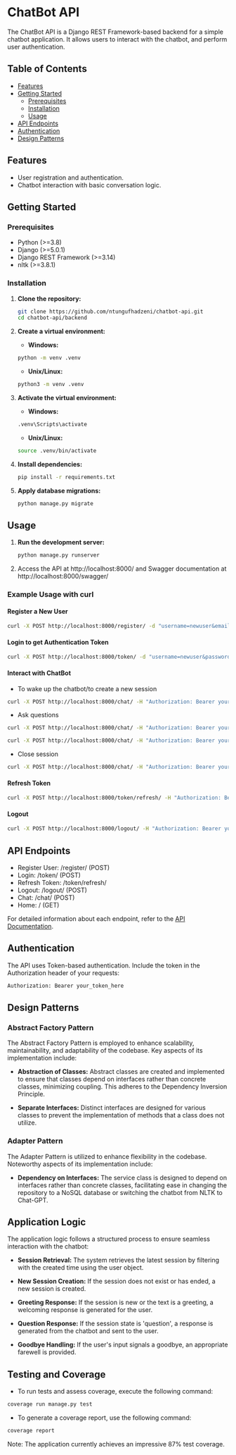 # ChatBot API

The ChatBot API is a Django REST Framework-based backend for a simple chatbot application. It allows users to interact with the chatbot, and perform user authentication.

## Table of Contents

- [Features](#features)
- [Getting Started](#getting-started)
  - [Prerequisites](#prerequisites)
  - [Installation](#installation)
  - [Usage](#usage)
- [API Endpoints](#api-endpoints)
- [Authentication](#authentication)
- [Design Patterns](#design-patterns)

## Features

- User registration and authentication.
- Chatbot interaction with basic conversation logic.

## Getting Started

### Prerequisites

- Python (>=3.8)
- Django (>=5.0.1)
- Django REST Framework (>=3.14)
- nltk (>=3.8.1)

### Installation

1. **Clone the repository:**

   ```bash
   git clone https://github.com/ntungufhadzeni/chatbot-api.git
   cd chatbot-api/backend
   ```
2. **Create a virtual environment:**
    - **Windows:**
    ```bash
    python -m venv .venv
   ```
   
    - **Unix/Linux:**
   ```bash
   python3 -m venv .venv
    ```
3. **Activate the virtual environment:**
    - **Windows:**
    ```bash
   .venv\Scripts\activate
    ```
    - **Unix/Linux:**
    ```bash
   source .venv/bin/activate
   ```
4. **Install dependencies:**
    ```bash
   pip install -r requirements.txt
    ```
5. **Apply database migrations:**
    ```bash
   python manage.py migrate
    ```
   
## Usage

1. **Run the development server:**
    ```bash
   python manage.py runserver
    ```
2. Access the API at http://localhost:8000/ and Swagger documentation at http://localhost:8000/swagger/

### Example Usage with curl
#### Register a New User
```bash
curl -X POST http://localhost:8000/register/ -d "username=newuser&email=newuser@example.com&password=password&password2=password"
```
#### Login to get Authentication Token
```bash
curl -X POST http://localhost:8000/token/ -d "username=newuser&password=password"
```
#### Interact with ChatBot
- To wake up the chatbot/to create a new session
```bash
curl -X POST http://localhost:8000/chat/ -H "Authorization: Bearer your_token_here" -d "text=hello"
```
- Ask questions
```bash
curl -X POST http://localhost:8000/chat/ -H "Authorization: Bearer your_token_here" -d "text=who created you?"
```
```bash
curl -X POST http://localhost:8000/chat/ -H "Authorization: Bearer your_token_here" -d "text=tell me a joke"
```
- Close session
```bash
curl -X POST http://localhost:8000/chat/ -H "Authorization: Bearer your_token_here" -d "text=bye"
```
#### Refresh Token
```bash
curl -X POST http://localhost:8000/token/refresh/ -H "Authorization: Bearer your_token_here" -d "refresh=your_refresh_token_here"
```
#### Logout
```bash
curl -X POST http://localhost:8000/logout/ -H "Authorization: Bearer your_token_here" -d "refresh_token=your_refresh_token_here"
```

## API Endpoints

- Register User: /register/ (POST)
- Login: /token/ (POST)
- Refresh Token: /token/refresh/
- Logout: /logout/ (POST)
- Chat: /chat/ (POST)
- Home: / (GET)
 
For detailed information about each endpoint, refer to the [API Documentation](#).

## Authentication
The API uses Token-based authentication. Include the token in the Authorization header of your requests:
```bash
Authorization: Bearer your_token_here
```

## Design Patterns
### Abstract Factory Pattern
The Abstract Factory Pattern is employed to enhance scalability, maintainability, and adaptability of the codebase. Key aspects of its implementation include:

- **Abstraction of Classes:** Abstract classes are created and implemented to ensure that classes depend on interfaces rather than concrete classes, minimizing coupling. This adheres to the Dependency Inversion Principle.

- **Separate Interfaces:** Distinct interfaces are designed for various classes to prevent the implementation of methods that a class does not utilize.

### Adapter Pattern
The Adapter Pattern is utilized to enhance flexibility in the codebase. Noteworthy aspects of its implementation include:

- **Dependency on Interfaces:** The service class is designed to depend on interfaces rather than concrete classes, facilitating ease in changing the repository to a NoSQL database or switching the chatbot from NLTK to Chat-GPT.

## Application Logic
The application logic follows a structured process to ensure seamless interaction with the chatbot:

- **Session Retrieval:** The system retrieves the latest session by filtering with the created time using the user object.

- **New Session Creation:** If the session does not exist or has ended, a new session is created.

- **Greeting Response:** If the session is new or the text is a greeting, a welcoming response is generated for the user.

- **Question Response:** If the session state is 'question', a response is generated from the chatbot and sent to the user.

- **Goodbye Handling:** If the user's input signals a goodbye, an appropriate farewell is provided.

## Testing and Coverage
- To run tests and assess coverage, execute the following command:
```bash
coverage run manage.py test
```
- To generate a coverage report, use the following command:
```bash
coverage report
```
Note: The application currently achieves an impressive 87% test coverage.
